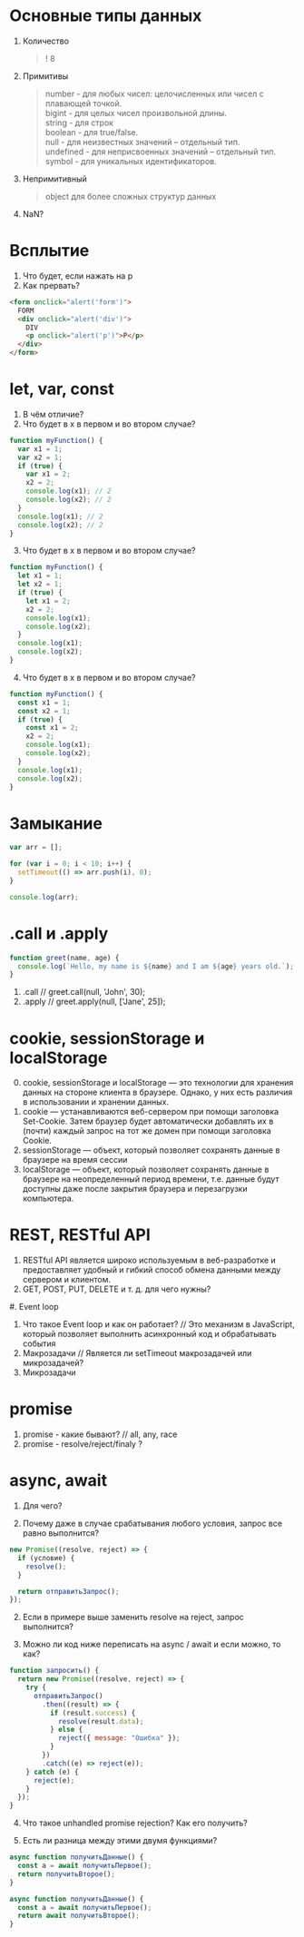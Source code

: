 # Основные типы данных

1. Количество
   > ! 8
2. Примитивы

   > number - для любых чисел: целочисленных или чисел с плавающей точкой.\
   > bigint - для целых чисел произвольной длины.\
   > string - для строк \
   > boolean - для true/false.\
   > null - для неизвестных значений – отдельный тип.\
   > undefined - для неприсвоенных значений – отдельный тип.\
   > symbol - для уникальных идентификаторов.

3. Непримитивный

   > object для более сложных структур данных

4. NaN?

# Всплытие

1. Что будет, если нажать на p
2. Как прервать?

```html
<form onclick="alert('form')">
  FORM
  <div onclick="alert('div')">
    DIV
    <p onclick="alert('p')">P</p>
  </div>
</form>
```

# let, var, const

1. В чём отличие?
2. Что будет в x в первом и во втором случае?

```js
function myFunction() {
  var x1 = 1;
  var x2 = 1;
  if (true) {
    var x1 = 2;
    x2 = 2;
    console.log(x1); // 2
    console.log(x2); // 2
  }
  console.log(x1); // 2
  console.log(x2); // 2
}
```

3. Что будет в x в первом и во втором случае?

```js
function myFunction() {
  let x1 = 1;
  let x2 = 1;
  if (true) {
    let x1 = 2;
    x2 = 2;
    console.log(x1);
    console.log(x2);
  }
  console.log(x1);
  console.log(x2);
}
```

4. Что будет в x в первом и во втором случае?

```js
function myFunction() {
  const x1 = 1;
  const x2 = 1;
  if (true) {
    const x1 = 2;
    x2 = 2;
    console.log(x1);
    console.log(x2);
  }
  console.log(x1);
  console.log(x2); 
}
```

# Замыкание

```js
var arr = [];

for (var i = 0; i < 10; i++) {
  setTimeout(() => arr.push(i), 0);
}

console.log(arr);
```

# .call и .apply

```js
function greet(name, age) {
  console.log(`Hello, my name is ${name} and I am ${age} years old.`);
}
```

1. .call // greet.call(null, 'John', 30);
2. .apply // greet.apply(null, ['Jane', 25]);

# cookie, sessionStorage и localStorage

0. cookie, sessionStorage и localStorage — это технологии для хранения данных на стороне клиента в браузере. Однако, у них есть различия в использовании и хранении данных.
1. cookie — устанавливаются веб-сервером при помощи заголовка Set-Cookie. Затем браузер будет автоматически добавлять их в (почти) каждый запрос на тот же домен при помощи заголовка Cookie.
2. sessionStorage — объект, который позволяет сохранять данные в браузере на время сессии
3. localStorage — объект, который позволяет сохранять данные в браузере на неопределенный период времени, т.е. данные будут доступны даже после закрытия браузера и перезагрузки компьютера.

# REST, RESTful API

1. RESTful API является широко используемым в веб-разработке и предоставляет удобный и гибкий способ обмена данными между сервером и клиентом.
2. GET, POST, PUT, DELETE и т. д. для чего нужны?

#. Event loop

1. Что такое Event loop и как он работает? // Это механизм в JavaScript, который позволяет выполнить асинхронный код и обрабатывать события
2. Макрозадачи // Является ли setTimeout макрозадачей или микрозадачей?
3. Микрозадачи

# promise

1. promise - какие бывают? // all, any, race
2. promise - resolve/reject/finaly ?

# async, await

1. Для чего?

1. Почему даже в случае срабатывания любого условия, запрос все равно выполнится?

```js
new Promise((resolve, reject) => {
  if (условие) {
    resolve();
  }

  return отправитьЗапрос();
});
```

2. Если в примере выше заменить resolve на reject, запрос выполнится?

3. Можно ли код ниже переписать на async / await и если можно, то как?

```js
function запросить() {
  return new Promise((resolve, reject) => {
    try {
      отправитьЗапрос()
        .then((result) => {
          if (result.success) {
            resolve(result.data);
          } else {
            reject({ message: "Ошибка" });
          }
        })
        .catch((e) => reject(e));
    } catch (e) {
      reject(e);
    }
  });
}
```

4. Что такое unhandled promise rejection? Как его получить?

5. Есть ли разница между этими двумя функциями?

```js
async function получитьДанные() {
  const a = await получитьПервое();
  return получитьВторое();
}

async function получитьДанные() {
  const a = await получитьПервое();
  return await получитьВторое();
}
```
